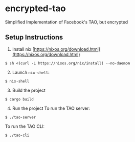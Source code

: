 # encrypted-tao
Simplified Implementation of Facebook's TAO, but encrypted

## Setup Instructions
1. Install nix [https://nixos.org/download.html](https://nixos.org/download.html)
```
$ sh <(curl -L https://nixos.org/nix/install) --no-daemon
```

2. Launch `nix-shell`:
```
$ nix-shell
```

3. Build the project
```
$ cargo build
```

4. Run the project
To run the TAO server:
```
$ ./tao-server
```

To run the TAO CLI:
```
$ ./tao-cli
```
